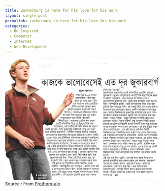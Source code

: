 ```yaml
---
title: Zuckerburg is here for his love for his work
layout: single_post
permalink: zuckerburg-is-here-for-his-love-for-his-work
categories:
  - Be Inspired
  - Computer
  - Internet
  - Web Development
---
```

![Mark Zuckerberg still leads his school life](/assets/img/public/zuckerbarg.jpg)
Source : From [Prothom-alo](http://www.eprothomalo.com/index.php?opt=view&page=27&date=2010-03-17)